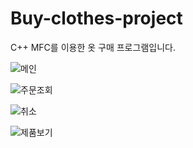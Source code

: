 # Buy-clothes-project

C++ MFC를 이용한 옷 구매 프로그램입니다.

![메인](https://user-images.githubusercontent.com/45312005/167064836-cb1cd931-76b2-46bc-aac5-bd9afc7aa779.PNG)

![주문조회](https://user-images.githubusercontent.com/45312005/167064843-23aa46b0-3b5a-4ce4-ba39-f1e3095222f9.PNG)

![취소](https://user-images.githubusercontent.com/45312005/167064850-ecae5dc3-0f79-4b1f-b5e1-8465e64567ed.PNG)

![제품보기](https://user-images.githubusercontent.com/45312005/167064858-8c19d59a-9041-4e34-85b9-8f76d5819ef9.PNG)
